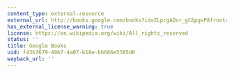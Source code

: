 ```yaml
---
content_type: external-resource
external_url: http://books.google.com/books?id=ZLpcgAQvr_gC&pg=PAfrontcover
has_external_license_warning: true
license: https://en.wikipedia.org/wiki/All_rights_reserved
status: ''
title: Google Books
uid: f43b7679-49b7-4a07-b18e-bb686e5385d0
wayback_url: ''
---
```

